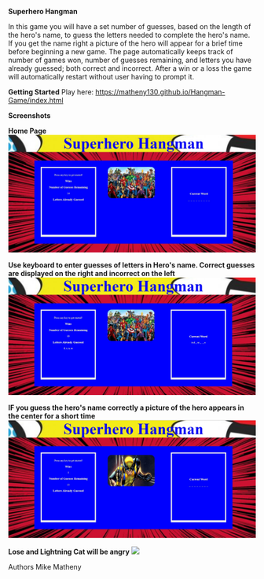 **Superhero Hangman**

In this game you will have a set number of guesses, based on the length of the hero's name, to guess the letters needed to complete the hero's name. If you get the name right a picture of the hero will appear for a brief time before beginning a new game. The page automatically keeps track of number of games won, number of guesses remaining, and letters you have already guessed; both correct and incorrect. After a win or a loss the game will automatically restart without user having to prompt it.



**Getting Started**
Play here: https://matheny130.github.io/Hangman-Game/index.html

**Screenshots**

**Home Page**
![](/assets/images/start.jpg)

**Use keyboard to enter guesses of letters in Hero's name. Correct guesses are displayed on the right and incorrect on the left**
![](/assets/images/play.jpg)

**IF you guess the hero's name correctly a picture of the hero appears in the center for a short time**
![](/assets/images/win.jpg)

**Lose and Lightning Cat will be angry**
![](/assets/images/loss.jpg)


Authors
Mike Matheny